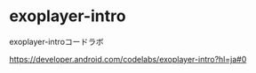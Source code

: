 # exoplayer-intro
exoplayer-introコードラボ

https://developer.android.com/codelabs/exoplayer-intro?hl=ja#0
